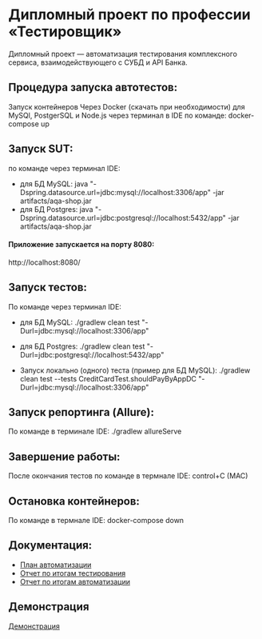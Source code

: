 # Дипломный проект по профессии «Тестировщик»

Дипломный проект — автоматизация тестирования комплексного сервиса, взаимодействующего с СУБД и API Банка.

## Процедура запуска автотестов:
Запуск контейнеров
Через Docker (скачать при необходимости) для MySQl, PostgerSQL и Node.js через терминал в IDE по команде: docker-compose up

## Запуск SUT:
по команде через терминал IDE:

* для БД MySQL: java "-Dspring.datasource.url=jdbc:mysql://localhost:3306/app" -jar artifacts/aqa-shop.jar
* для БД Postgres: java "-Dspring.datasource.url=jdbc:postgresql://localhost:5432/app" -jar artifacts/aqa-shop.jar

#### Приложение запускается на порту 8080:
http://localhost:8080/

## Запуск тестов:
По команде через терминал IDE:

* для БД MySQL: ./gradlew clean test "-Durl=jdbc:mysql://localhost:3306/app"
* для БД Postgres: ./gradlew clean test "-Durl=jdbc:postgresql://localhost:5432/app"

* Запуск локально (одного) теста (пример для БД MySQL): ./gradlew clean test --tests CreditCardTest.shouldPayByAppDC "-Durl=jdbc:mysql://localhost:3306/app"


## Запуск репортинга (Allure):
По команде в терминале IDE: ./gradlew allureServe

## Завершение работы:
После окончания тестов по команде в термнале IDE: control+C (MAC)

## Остановка контейнеров:
По команде в термнале IDE: docker-compose down

## Документация:
- [План 
автоматизации](https://github.com/DmitrySavostyanov/MyDiplomQA_Ver2/blob/main/docs/Plan.md)
- [Отчет по итогам 
тестирования](https://github.com/DmitrySavostyanov/MyDiplomQA_Ver2/blob/main/docs/Report.md)
- [Отчет по итогам 
автоматизации](https://github.com/DmitrySavostyanov/MyDiplomQA_Ver2/blob/main/docs/Summary.md)

## Демонстрация
[Демонстрация](https://youtu.be/jU4MyfcCono)
